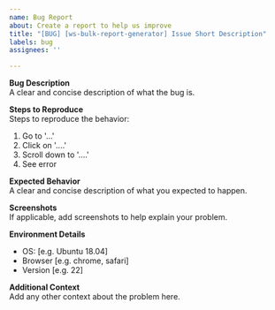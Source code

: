 ```yaml
---
name: Bug Report
about: Create a report to help us improve
title: "[BUG] [ws-bulk-report-generator] Issue Short Description"
labels: bug
assignees: ''

---
```


**Bug Description**  
A clear and concise description of what the bug is.

**Steps to Reproduce**  
Steps to reproduce the behavior:
1. Go to '...'
2. Click on '....'
3. Scroll down to '....'
4. See error

**Expected Behavior**  
A clear and concise description of what you expected to happen.

**Screenshots**  
If applicable, add screenshots to help explain your problem.

**Environment Details**  
 - OS: [e.g. Ubuntu 18.04]
 - Browser [e.g. chrome, safari]
 - Version [e.g. 22]

**Additional Context**  
Add any other context about the problem here.
